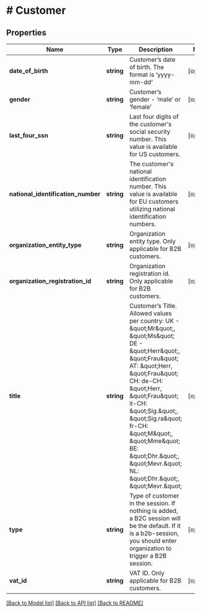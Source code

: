 # # Customer

## Properties

Name | Type | Description | Notes
------------ | ------------- | ------------- | -------------
**date_of_birth** | **string** | Customer’s date of birth. The format is ‘yyyy-mm-dd’ | [optional]
**gender** | **string** | Customer’s gender - ‘male’ or ‘female’ | [optional]
**last_four_ssn** | **string** | Last four digits of the customer&#39;s social security number. This value is available for US customers. | [optional]
**national_identification_number** | **string** | The customer&#39;s national identification number. This value is available for EU customers utilizing national identification numbers. | [optional]
**organization_entity_type** | **string** | Organization entity type. Only applicable for B2B customers. | [optional]
**organization_registration_id** | **string** | Organization registration id. Only applicable for B2B customers. | [optional]
**title** | **string** | Customer’s Title. Allowed values per country: UK - \&quot;Mr\&quot;, \&quot;Ms\&quot; DE - \&quot;Herr\&quot;, \&quot;Frau\&quot; AT: \&quot;Herr, \&quot;Frau\&quot; CH: de-CH: \&quot;Herr, \&quot;Frau\&quot; it-CH: \&quot;Sig.\&quot;, \&quot;Sig.ra\&quot; fr-CH: \&quot;M\&quot;, \&quot;Mme\&quot;  BE: \&quot;Dhr.\&quot;, \&quot;Mevr.\&quot; NL: \&quot;Dhr.\&quot;, \&quot;Mevr.\&quot; | [optional]
**type** | **string** | Type of customer in the session. If nothing is added, a B2C session will be the default. If it is a b2b-session, you should enter organization to trigger a B2B session. | [optional]
**vat_id** | **string** | VAT ID. Only applicable for B2B customers. | [optional]

[[Back to Model list]](../../README.md#models) [[Back to API list]](../../README.md#endpoints) [[Back to README]](../../README.md)
